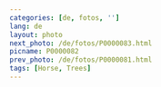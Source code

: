 ```yaml
---
categories: [de, fotos, '']
lang: de
layout: photo
next_photo: /de/fotos/P0000083.html
picname: P0000082
prev_photo: /de/fotos/P0000081.html
tags: [Horse, Trees]
---
```

